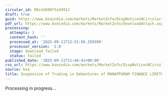 ```yaml
---
circular_id: 00c42600f5a34912
draft: true
guid: https://www.bseindia.com/markets/MarketInfo/DispNoticesNCirculars.aspx?Noticeid={EB8A163F-5932-4343-BD65-F6CDC585CBEC}&noticeno=20250911-38&dt=09/11/2025&icount=38&totcount=72&flag=0
pdf_url: https://www.bseindia.com/markets/MarketInfo/DownloadAttach.aspx?id=20250911-38&attachedId=
processing:
  attempts: 1
  content_hash: ''
  processed_at: '2025-09-11T12:51:56.259399'
  processor_version: '2.0'
  stage: download_failed
  status: failed
published_date: '2025-09-11T11:44:41+00:00'
rss_url: https://www.bseindia.com/markets/MarketInfo/DispNoticesNCirculars.aspx?Noticeid={EB8A163F-5932-4343-BD65-F6CDC585CBEC}&noticeno=20250911-38&dt=09/11/2025&icount=38&totcount=72&flag=0
source: bse
title: Suspension of Trading in Debentures of MANAPPURAM FINANCE LIMITED
---
```


Processing in progress...
